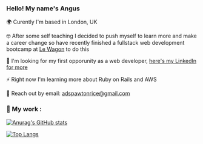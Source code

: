 ### Hello! My name's Angus

🌍 Curently I'm based in London, UK 

🤓 After some self teaching I decided to push myself to learn more and make a career change so have recently finished a fullstack web development bootcamp at [Le Wagon](https://github.com/lewagon) to do this

👋 I'm looking for my first opporunity as a web developer, [here's my LinkedIn for more](https://www.linkedin.com/in/angus-spawton-rice-7866762b/)

⚡ Right now I'm learning more about Ruby on Rails and AWS

📨 Reach out by email: adspawtonrice@gmail.com

### 🔩 My work :
[![Anurag's GitHub stats](https://github-readme-stats.vercel.app/api?username=AngusDSR&theme=tokyonight)](https://github.com/AngusDSR/github-readme-stats)

[![Top Langs](https://github-readme-stats.vercel.app/api/top-langs/?username=AngusDSR&theme=tokyonight)](https://github.com/anuraghazra/github-readme-stats)
